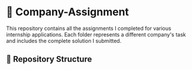 # 🏢 Company-Assignment

This repository contains all the assignments I completed for various internship applications. Each folder represents a different company's task and includes the complete solution I submitted.

## 📁 Repository Structure

